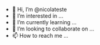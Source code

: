 - 👋 Hi, I’m @nicolateste
- 👀 I’m interested in ...
- 🌱 I’m currently learning ...
- 💞️ I’m looking to collaborate on ...
- 📫 How to reach me ...

<!---
nicolateste/nicolateste is a ✨ special ✨ repository because its `README.md` (this file) appears on your GitHub profile.
You can click the Preview link to take a look at your changes.
--->
